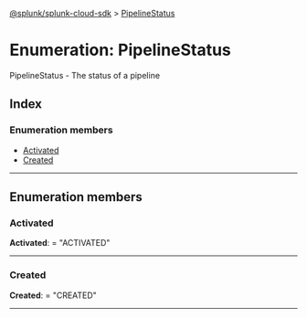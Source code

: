 [@splunk/splunk-cloud-sdk](../README.md) > [PipelineStatus](../enums/pipelinestatus.md)

# Enumeration: PipelineStatus

PipelineStatus - The status of a pipeline

## Index

### Enumeration members

* [Activated](pipelinestatus.md#activated)
* [Created](pipelinestatus.md#created)

---

## Enumeration members

<a id="activated"></a>

###  Activated

**Activated**:  = "ACTIVATED"

___
<a id="created"></a>

###  Created

**Created**:  = "CREATED"

___


